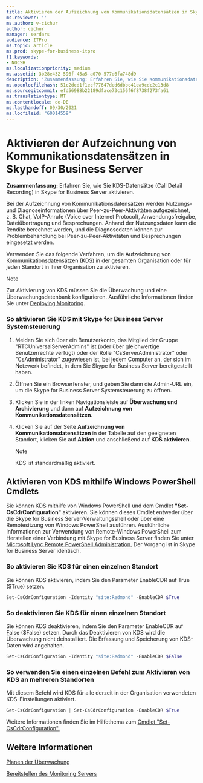 ```yaml
---
title: Aktivieren der Aufzeichnung von Kommunikationsdatensätzen in Skype for Business Server
ms.reviewer: ''
ms.author: v-cichur
author: cichur
manager: serdars
audience: ITPro
ms.topic: article
ms.prod: skype-for-business-itpro
f1.keywords:
- NOCSH
ms.localizationpriority: medium
ms.assetid: 3b28e432-596f-45a5-a070-577d6fa748d9
description: 'Zusammenfassung: Erfahren Sie, wie Sie Kommunikationsdatensätze (KDS) in Skype for Business Server aktivieren.'
ms.openlocfilehash: 51c2dcd1f1ecf77647ded6dbbc41ea9cdc2c13d8
ms.sourcegitcommit: efd56988b22189dface73c156f6f8738f273fa61
ms.translationtype: MT
ms.contentlocale: de-DE
ms.lasthandoff: 09/30/2021
ms.locfileid: "60014559"
---
```

# <a name="enable-call-detail-recording-in-skype-for-business-server"></a>Aktivieren der Aufzeichnung von Kommunikationsdatensätzen in Skype for Business Server

**Zusammenfassung:** Erfahren Sie, wie Sie KDS-Datensätze (Call Detail Recording) in Skype for Business Server aktivieren.

Bei der Aufzeichnung von Kommunikationsdatensätzen werden Nutzungs- und Diagnoseinformationen über Peer-zu-Peer-Aktivitäten aufgezeichnet, z. B. Chat, VoIP-Anrufe (Voice over Internet Protocol), Anwendungsfreigabe, Dateiübertragung und Besprechungen. Anhand der Nutzungsdaten kann die Rendite berechnet werden, und die Diagnosedaten können zur Problembehandlung bei Peer-zu-Peer-Aktivitäten und Besprechungen eingesetzt werden.

Verwenden Sie das folgende Verfahren, um die Aufzeichnung von Kommunikationsdatensätzen (KDS) in der gesamten Organisation oder für jeden Standort in Ihrer Organisation zu aktivieren.

> [!NOTE]
> Zur Aktivierung von KDS müssen Sie die Überwachung und eine Überwachungsdatenbank konfigurieren. Ausführliche Informationen finden Sie unter [Deploying Monitoring](/previous-versions/office/lync-server-2013/lync-server-2013-deploying-monitoring).

### <a name="to-enable-cdr-with-skype-for-business-server-control-panel"></a>So aktivieren Sie KDS mit Skype for Business Server Systemsteuerung

1.  Melden Sie sich über ein Benutzerkonto, das Mitglied der Gruppe "RTCUniversalServerAdmins" ist (oder über gleichwertige Benutzerrechte verfügt) oder der Rolle "CsServerAdministrator" oder "CsAdministrator" zugewiesen ist, bei jedem Computer an, der sich im Netzwerk befindet, in dem Sie Skype for Business Server bereitgestellt haben.

2. Öffnen Sie ein Browserfenster, und geben Sie dann die Admin-URL ein, um die Skype for Business Server Systemsteuerung zu öffnen.

3. Klicken Sie in der linken Navigationsleiste auf **Überwachung und Archivierung** und dann auf **Aufzeichnung von Kommunikationsdatensätzen**.

4. Klicken Sie auf der Seite **Aufzeichnung von Kommunikationsdatensätzen** in der Tabelle auf den geeigneten Standort, klicken Sie auf **Aktion** und anschließend auf **KDS aktivieren**.

    > [!NOTE]
    > KDS ist standardmäßig aktiviert.

## <a name="enabling-cdr-by-using-windows-powershell-cmdlets"></a>Aktivieren von KDS mithilfe Windows PowerShell Cmdlets

Sie können KDS mithilfe von Windows PowerShell und dem Cmdlet **"Set-CsCdrConfiguration"** aktivieren. Sie können dieses Cmdlet entweder über die Skype for Business Server-Verwaltungsshell oder über eine Remotesitzung von Windows PowerShell ausführen. Ausführliche Informationen zur Verwendung von Remote-Windows PowerShell zum Herstellen einer Verbindung mit Skype for Business Server finden Sie unter [Microsoft Lync Remote PowerShell Administration.](https://blog.insideo365.com/2011/08/remote-lync-powershell-administration/) Der Vorgang ist in Skype for Business Server identisch.

### <a name="to-enable-cdr-for-a-single-location"></a>So aktivieren Sie KDS für einen einzelnen Standort

 Sie können KDS aktivieren, indem Sie den Parameter EnableCDR auf True ($True) setzen.

  ```PowerShell
  Set-CsCdrConfiguration -Identity "site:Redmond" -EnableCDR $True
  ```

### <a name="to-disable-cdr-for-a-single-location"></a>So deaktivieren Sie KDS für einen einzelnen Standort

 Sie können KDS deaktivieren, indem Sie den Parameter EnableCDR auf False ($False) setzen. Durch das Deaktivieren von KDS wird die Überwachung nicht deinstalliert. Die Erfassung und Speicherung von KDS-Daten wird angehalten.

  ```PowerShell
  Set-CsCdrConfiguration -Identity "site:Redmond" -EnableCDR $False
  ```

### <a name="to-use-a-single-command-to-enable-cdr-in-multiple-locations"></a>So verwenden Sie einen einzelnen Befehl zum Aktivieren von KDS an mehreren Standorten

 Mit diesem Befehl wird KDS für alle derzeit in der Organisation verwendeten KDS-Einstellungen aktiviert.

  ```PowerShell
  Get-CsCdrConfiguration | Set-CsCdrConfiguration -EnableCDR $True
  ```

Weitere Informationen finden Sie im Hilfethema zum [Cmdlet "Set-CsCdrConfiguration".](/powershell/module/skype/set-cscdrconfiguration?view=skype-ps)

## <a name="see-also"></a>Weitere Informationen

[Planen der Überwachung](/previous-versions/office/lync-server-2013/lync-server-2013-planning-for-monitoring)

[Bereitstellen des Monitoring Servers](/previous-versions/office/lync-server-2013/lync-server-2013-deploying-monitoring)